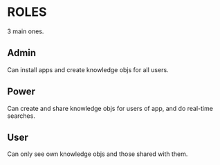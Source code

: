 # ROLES

3 main ones.

## Admin

Can install apps and create knowledge objs for all users.

## Power

Can create and share knowledge objs for users of app, and do real-time searches.

## User

Can only see own knowledge objs and those shared with them.
